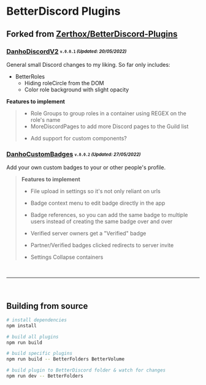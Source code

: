 # BetterDiscord Plugins
## Forked from [Zerthox/BetterDiscord-Plugins](https://github.com/Zerthox/BetterDiscord-Plugins)

### [DanhoDiscordV2](/dist/bd/DanhoDiscordV2.plugin.js) <sub><sup>`v.0.0.1` *(Updated: 20/05/2022)*</sup></sub>
General small Discord changes to my liking. So far only includes:
* BetterRoles
  - Hiding roleCircle from the DOM
  - Color role background with slight opacity

**Features to implement**
> * Role Groups to group roles in a container using REGEX on the role's name
> * MoreDiscordPages to add more Discord pages to the Guild list
> - Add support for custom components?

### [DanhoCustomBadges](/dist/bd/DanhoCustomBadges.plugin.js) <sub><sup>`v.0.0.2` *(Updated: 27/05/2022)*</sup></sub>
Add your own custom badges to your or other people's profile.

> **Features to implement**
> * File upload in settings so it's not only reliant on urls
> * Badge context menu to edit badge directly in the app
> * Badge references, so you can add the same badge to multiple users instead of creating the same badge over and over
>
> * Verified server owners get a "Verified" badge
> * Partner/Verified badges clicked redirects to server invite
>
> * Settings Collapse containers
<br>

---

<br>

## Building from source
```sh
# install dependencies
npm install

# build all plugins
npm run build

# build specific plugins
npm run build -- BetterFolders BetterVolume

# build plugin to BetterDiscord folder & watch for changes
npm run dev -- BetterFolders
```
